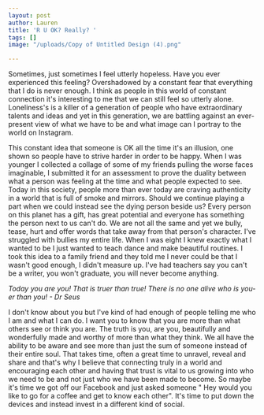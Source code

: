 ```yaml
---
layout: post
author: Lauren
title: 'R U OK? Really? '
tags: []
image: "/uploads/Copy of Untitled Design (4).png"

---
```

Sometimes, just sometimes I feel utterly hopeless. Have you ever experienced this feeling? Overshadowed by a constant fear that everything that I do is never enough. I think as people in this world of constant connection it's interesting to me that we can still feel so utterly alone. Loneliness's is a killer of a generation of people who have extraordinary talents and ideas and yet in this generation, we are battling against an ever-present view of what we have to be and what image can I portray to the world on Instagram. 

This constant idea that someone is OK all the time it's an illusion, one shown so people have to strive harder in order to be happy.  When I was younger I collected a collage of some of my friends pulling the worse faces imaginable, I submitted it for an assessment to prove the duality between what a person was feeling at the time and what people expected to see. Today in this society, people more than ever today are craving authenticity in a world that is full of smoke and mirrors. Should we continue playing a part when we could instead see the dying person beside us? Every person on this planet has a gift, has great potential and everyone has something the person next to us can't do. We are not all the same and yet we bully, tease, hurt and offer words that take away from that person's character. I've struggled with bullies my entire life. When I was eight I knew exactly what I wanted to be I just wanted to teach dance and make beautiful routines. I took this idea to a family friend and they told me I never could be that I wasn't good enough, I didn't measure up. I've had teachers say you can't be a writer, you won't graduate, you will never become anything. 

_Today you are you! That is truer than true! There is no one alive who is you-er than you! - Dr Seus_ 

I don't know about you but I've kind of had enough of people telling me who I am and what I can do. I want you to know that you are more than what others see or think you are.  The truth is you, are you, beautifully and wonderfully made and worthy of more than what they think. We all have the ability to be aware and see more than just the sum of someone instead of their entire soul. That takes time, often a great time to unravel, reveal and share and that's why I believe that connecting truly in a world and encouraging each other and having that trust is vital to us growing into who we need to be and not just who we have been made to become.  So maybe it's time we got off our Facebook and just asked someone " Hey would you like to go for a coffee and get to know each other".  It's time to put down the devices and instead invest in a different kind of social. 